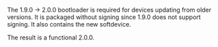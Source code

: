 The 1.9.0 -> 2.0.0 bootloader is required for devices updating from older versions. It is packaged without signing since 1.9.0 does not support signing. It also contains the new softdevice.

The result is a functional 2.0.0.
